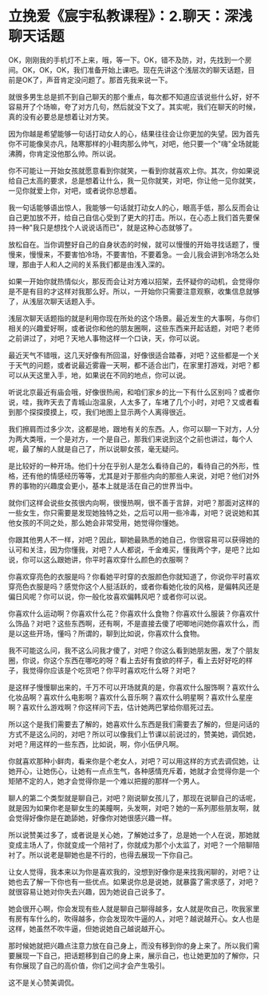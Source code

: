 # 立挽爱《宸宇私教课程》：2.聊天：深浅聊天话题

OK，刚刚我的手机灯不上来，哦，等一下。OK，错不及防，对，先找到一个房间。OK，OK，OK，我们准备开始上课吧。现在先讲这个浅层次的聊天话题，目前是OK了，声音肯定没问题了。那首先我来说一下。

就很多男生总是抓不到自己聊天的那个重点，每次都不知道应该说些什么好，好不容易开了个场嘛，夸了对方几句，然后就没下文了。其实呢，我们在聊天的时候，真的没有必要总是想着让对方笑。

因为你越是希望能够一句话打动女人的心，结果往往会让你更加的失望。因为首先你不可能像吴亦凡，陆寒那样的小鞋肉那么帅气，对吧，他只要一个"嗨"全场就能沸腾，你肯定没他那么帅。所以说。

你不可能让一开始女孩就愿意看到你就笑，一看到你就喜欢上你。其次，你如果说给自己太高的要求，总是想着让什么，我一见你就笑，对吧，你让他一见你就笑，一见你就爱上你，对吧，或者说你总想着。

我一句话能够语出惊人，我能够一句话就打动女人的心，眼高手低，那么反而会让自己更加放不开，给自己自信心受到了更大的打击。所以，在心态上我们首先要保持一种"我只是想找个人说说话而已"，就是这种心态就够了。

放松自在。当你调整好自己的自身状态的时候，就可以慢慢的开始寻找话题了，慢慢来，慢慢来，不要害怕冷场，不要害怕，不要着急。一会儿我会讲到冷场怎么处理，那由于人和人之间的关系我们都是由浅入深的。

如果一开始你就热情似火，那反而会让对方难以招架，去怀疑你的动机，会觉得你是不是有目的才这样对我那么好。所以，一开始你只需要注意观察，收集信息就够了，从浅层次聊天话题入手。

浅层次聊天话题指的就是利用你现在所处的这个场景。最近发生的大事啊，与你们相关的兴趣爱好啊，或者说你和他的朋友圈啊，这些东西来开起话题，对吧？老师之前讲过了，对吧？天地人事物这样一个口诀，天，你可以说。

最近天气不错哦，这几天好像有所回温，好像很适合踏春，对吧？这些都是一个关于天气的问题，或者说最近雾霾一天啊，都不适合出门，在家里打游戏，对吧？都可以从天这里入手，地，如果说在不同的地点，你可以说。

听说北京最近有庙会哦，好像很热闹，和咱们家乡的比一下有什么区别吗？或者你说，哇，我昨天去了青城山泡温泉，人太多了，车堵了几个小时，对吧？又或者看到那个探探摸摸上，哎，我们地图上显示两个人离得很近。

我们擦肩而过多少次，这都是地，跟地有关的东西。人，你可以聊一下对方，人分为两大类哦，一个是对方，一个是自己，那我们来说到这个之前也讲过，每个人呢，最了解的人就是自己了，所以说聊女孩，毫无疑问。

是比较好的一种开场。他们十分在乎别人是怎么看待自己的，看待自己的外形，性格，还有他的情感经历等等，尤其是对于那些内向的那些人来说，对吧？他们对外界的事物的兴趣度会更小，基本上就是活在自己的世界当中。

就你们这样会说些女孩很内向啊，很慢热啊，很不善于言辞，对吧？那面对这样的一些女生，你只需要是发现她独特之处，之后可以用一些冷毒，对吧？说说她和其他女孩的不同之处，那么她会非常受用，她觉得你懂她。

你跟其他男人不一样，对吧？因此，聊她最熟悉的她自己，你很容易可以获得她的认可和关注，因为你懂我，对吧？人人都说，千金难买，懂我两个字，是吧？比如说，你可以这么跟她讲，你平时喜欢穿什么颜色的衣服啊？

你喜欢穿亮色的衣服是吗？你看她平时穿的衣服颜色你就知道了，你说你平时喜欢穿亮色衣服是吗？感觉你这个人挺活跃的，或者你看她化妆的风格，是偏韩风还是偏日风呢？你可以说，你一般化妆喜欢偏韩风吧？或者你可以说。

你喜欢什么运动啊？你喜欢什么花？你喜欢什么食物？你喜欢什么服装？你喜欢什么饰品？对吧？这些东西啊，还有啊，不是直接去傻了吧唧地问她你喜欢什么，而是以这些开场，懂吗？所谓的，聊到比如说，你喜欢什么食物。

我不可能这么问，我不这么问我才傻了，对吧？你这么看到她朋友圈，发了个朋友圈，你说，你这个东西在哪吃的呀？看上去好有食欲的样子，看上去好好吃的样子，我觉得你应该是个吃货吧？你平时喜欢吃什么呀？对吧？

是这样子慢慢聊出来的，千万不可以开场就真的是，你喜欢什么服饰啊？喜欢什么化妆品啊？喜欢什么电影啊？喜欢什么音乐啊？喜欢什么明星啊？喜欢什么星座啊？喜欢什么游戏啊？你这样问下去，估计她两巴掌给你扇死过去。

所以这个是我们需要去了解的，她喜欢什么东西是我们需要去了解的，但是问话的方式不是这么问的，对吧？所以可以像我们上节课以前说过的，赞美她，调侃她，对吧？用这样的一些东西，比如说，啊，你小伍伊凡啊。

你就喜欢那种小鲜肉，看来你是个老女人，对吧？可以用这样的方式去调侃她，让她开心，让她伤心，让她有一点点生气，各种感情充斥着，她就才会觉得你是一个矩陋不定的人，她才会觉得你是一个难以把握的那样一个男人。

聊人的第二个类型就是聊自己，对吧？刚说聊女孩儿了，那现在说聊自己的话呢，就是因为如果你老是聊女生的美瞳啊，头发啊，对吧？她的一系列那些朋友啊，就会觉得好像你是在跪舔她，好像你对她很感兴趣一样。

所以说赞美过多了，或者说是关心她，了解她过多了，总是她一个人在说，那她就变成主场人了，你就变成一个陪衬了，你就成为那个小太监了，对吧？一个陪聊陪衬了。所以说老是聊她也是不行的，也得去展现一下你自己。

让女人觉得，我本来以为你是喜欢我的，没想到好像你是来找我闲聊的，对吧？让她也去了解一下你也有一些优点。如果说你总是说她，就暴露了需求感了，对吧？就很容易让她对你失去兴趣，因为她说自己说多了。

她会很开心啊，你会发现有些人就是聊自己聊得越多，女人就是吹自己，吹我家里有房有车什么的，吹得越多，你会发现吹牛逼的人，对吧？越说越开心。女人也是这样，她虽然不吹牛逼，但她说她自己越说越开心。

那时候她就把兴趣点注意力放在自己身上，而没有移到你的身上来了。所以我们需要展现一下自己，把话题移到自己的身上来，展示自己，也让她更加的了解你，只有你展现了自己的高价值，你们之间才会产生吸引。

这不是关心赞美调侃。